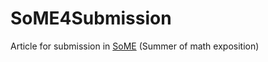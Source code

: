 # SoME4Submission
Article for submission in [SoME](https://some.3b1b.co/) (Summer of math exposition)
